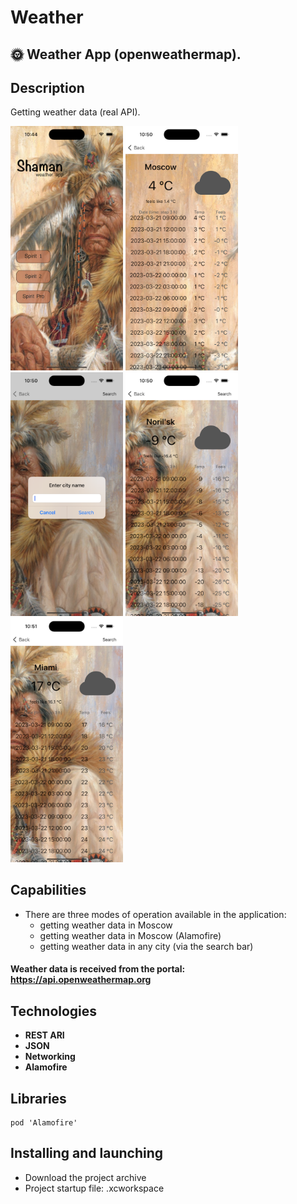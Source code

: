 # Weather

## 🌞 Weather App (openweathermap).

## Description
<p> Getting weather data (real API). </p>

<p>
 <img style="width: 180px;" src="https://github.com/NovikovaOlga/novikovaolga/blob/main/Other/Weather/screen1.png">
 <img style="width: 180px;" src="https://github.com/NovikovaOlga/novikovaolga/blob/main/Other/Weather/screen2.png">
 <img style="width: 180px;" src="https://github.com/NovikovaOlga/novikovaolga/blob/main/Other/Weather/screen3.png">
 <img style="width: 180px;" src="https://github.com/NovikovaOlga/novikovaolga/blob/main/Other/Weather/screen4.png">
 <img style="width: 180px;" src="https://github.com/NovikovaOlga/novikovaolga/blob/main/Other/Weather/screen5.png">
<p>

## Capabilities
 
- There are three modes of operation available in the application:
    - getting weather data in Moscow 
    - getting weather data in Moscow (Alamofire)
    - getting weather data in any city (via the search bar)

#### Weather data is received from the portal: https://api.openweathermap.org

## Technologies
 - **REST ARI**
 - **JSON**
 - **Networking**
 - **Alamofire**
 
## Libraries
 ```
 pod 'Alamofire'
```

## Installing and launching 
- Download the project archive
- Project startup file: .xcworkspace
